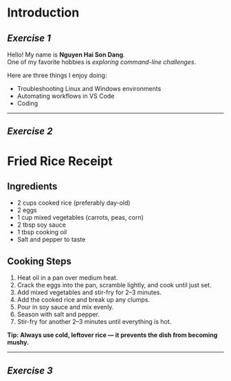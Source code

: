 # Introduction

## *Exercise 1*
Hello! My name is **Nguyen Hai Son Dang**.  
One of my favorite hobbies is *exploring command-line challenges*.  

Here are three things I enjoy doing:  
- Troubleshooting Linux and Windows environments  
- Automating workflows in VS Code  
- Coding 

---

## *Exercise 2*

# Fried Rice Receipt
## Ingredients  
- 2 cups cooked rice (preferably day-old)  
- 2 eggs  
- 1 cup mixed vegetables (carrots, peas, corn)  
- 2 tbsp soy sauce  
- 1 tbsp cooking oil  
- Salt and pepper to taste  

## Cooking Steps  
1. Heat oil in a pan over medium heat.  
2. Crack the eggs into the pan, scramble lightly, and cook until just set.  
3. Add mixed vegetables and stir-fry for 2–3 minutes.  
4. Add the cooked rice and break up any clumps.  
5. Pour in soy sauce and mix evenly.  
6. Season with salt and pepper.  
7. Stir-fry for another 2–3 minutes until everything is hot.  

**Tip: Always use cold, leftover rice — it prevents the dish from becoming mushy.**  

---
## *Exercise 3* ##

